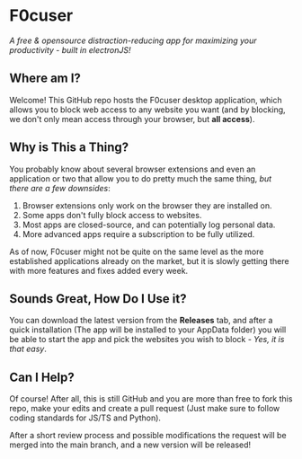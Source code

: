 # F0cuser

_A free & opensource distraction-reducing app for maximizing your productivity - built in electronJS!_


## Where am I?

Welcome! This GitHub repo hosts the F0cuser desktop application, which allows you to block web access to any website you want (and by blocking, we don't only mean access through your browser, but **all access**).


## Why is This a Thing?

You probably know about several browser extensions and even an application or two that allow you to do pretty much the same thing, *but there are a few downsides*:

1. Browser extensions only work on the browser they are installed on.
2. Some apps don't fully block access to websites.
3. Most apps are closed-source, and can potentially log personal data.
4. More advanced apps require a subscription to be fully utilized.

As of now, F0cuser might not be quite on the same level as the more established applications already on the market, but it is slowly getting there with more features and fixes added every week.


## Sounds Great, How Do I Use it?

You can download the latest version from the **Releases** tab, and after a quick installation (The app will be installed to your AppData folder) you will be able to start the app and pick the websites you wish to block *- Yes, it is that easy*.

## Can I Help?

Of course! After all, this is still GitHub and you are more than free to fork this repo, make your edits and create a pull request (Just make sure to follow coding standards for JS/TS and Python).

After a short review process and possible modifications the request will be merged into the main branch, and a new version will be released!


